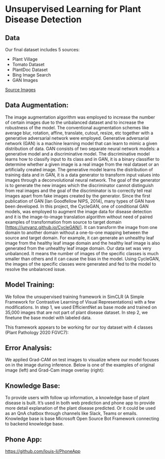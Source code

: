 # Unsupervised Learning for Plant Disease Detection

## Data

Our final dataset includes 5 sources:
 - Plant Village
 - Tomato Dataset
 - PlantDoc Dataset
 - Bing Image Search
 - GAN Images

[Source Images](images/image_source.jpg)


## Data Augmentation:

The image augmentation algorithm was employed to increase the number of certain images due to the unbalanced dataset and to increase the robustness of the model. The conventional augmentation schemes like average blur, rotation, affine, translate, cutout, resize, etc together with a generative adversarial network were employed. Generative adversarial network (GAN) is a machine learning model that can learn to mimic a given distribution of data. GAN consists of two separate neural network models: a generative model and a discriminative model. The discriminative model learns how to classify input to its class and in GAN, it is a binary classifier to determine whether a given image is a real image from the real dataset or an artificially created image. The generative model learns the distribution of training data and in GAN, it is a data generator to transform input values into images through a deconvolutional neural network. The goal of the generator is to generate the new images which the discriminator cannot distinguish from real images and the goal of the discriminator is to correctly tell real images apart from fake images created by the generator. Since the first publication of GAN  [Ian Goodfellow NIPS, 2014], many types of GAN have been developed. In this project, the CycleGAN, one of conditional GAN models, was employed to augment the image data for disease detection and it is the image-to-image translation algorithm without need of paired examples of transformation from source to target domain [https://junyanz.github.io/CycleGAN/]. It can transform the image from one domain to another domain without a one-to-one mapping between the source and target domain. For example, it can generate an unhealthy leaf image from the healthy leaf image domain and the healthy leaf image is also generated from the unhealthy leaf image domain. Our data set was very unbalanced. It means the number of images of the specific classes is much smaller than others and it can cause the bias in the model. Using CycleGAN, the images of the specific classes were generated and fed to the model to resolve the unbalanced issue.
 


## Model Training:

We follow the unsupervised training framework in SimCLR (A Simple Framework for Contrastive Learning of Visual Representations) with a few modifications. 
In step 1, we used EfficientNet as base mode and trained on 35,000 images that are not part of plant disease dataset. In step 2, we finetune the base model with labeled data. 



This framework appears to be working for our toy dataset with 4 classes (Plant Pathology 2020 FGVC7):




## Error Analysis:


We applied Grad-CAM on test images to visualize where our model focuses on in the image during inference. Below is one of the examples of original image (left) and Grad-Cam image overlay (right):



## Knowledge Base:

To provide users with follow up information, a knowledge base of plant disease is built. It’s used in both web prediction and phone app to provide more detail explanation of the plant disease predicted. Or it could be used as an QnA chatbox through channels like Slack, Teams or emails. Knowledge base is base Microsoft Open Source Bot Framework connecting to backend knowledge base.







## Phone App:
https://github.com/louis-li/PhoneApp
